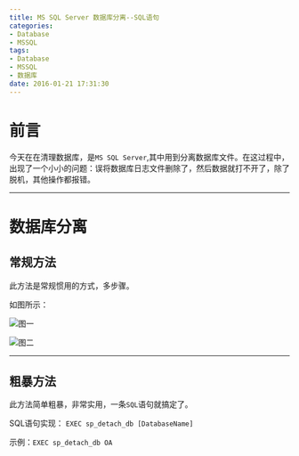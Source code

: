 ```yaml
---
title: MS SQL Server 数据库分离--SQL语句
categories:
- Database
- MSSQL
tags:
- Database
- MSSQL
- 数据库
date: 2016-01-21 17:31:30
---
```


# 前言

今天在在清理数据库，是`MS SQL Server`,其中用到分离数据库文件。在这过程中，出现了一个小小的问题：误将数据库日志文件删除了，然后数据就打不开了，除了脱机，其他操作都报错。

----------

# 数据库分离

## 常规方法

此方法是常规惯用的方式，多步骤。

如图所示：

![图一][1]

![图二][2]

----------

## 粗暴方法

此方法简单粗暴，非常实用，一条`SQL`语句就搞定了。

SQL语句实现： `EXEC sp_detach_db [DatabaseName]`

示例：`EXEC sp_detach_db OA`

  [1]: http://segmentfault.com/img/bVsoMZ
  [2]: http://segmentfault.com/img/bVsoM0
